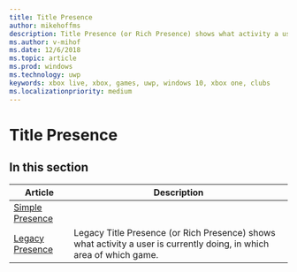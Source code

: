 ```yaml
---
title: Title Presence
author: mikehoffms
description: Title Presence (or Rich Presence) shows what activity a user is currently doing, in which area of which game.
ms.author: v-mihof
ms.date: 12/6/2018
ms.topic: article
ms.prod: windows
ms.technology: uwp
keywords: xbox live, xbox, games, uwp, windows 10, xbox one, clubs
ms.localizationpriority: medium
---
```


# Title Presence


## In this section

| Article | Description |
|---------|-------------|
| [Simple Presence](features/social/title-presence/simple-presence/index.md) |  |
| [Legacy Presence](features/social/title-presence/legacy-presence/index.md) | Legacy Title Presence (or Rich Presence) shows what activity a user is currently doing, in which area of which game. |
